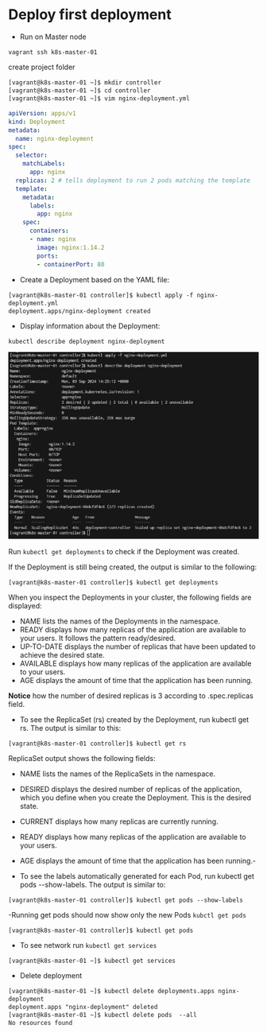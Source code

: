 # Deploy first deployment

- Run on Master node
```
vagrant ssh k8s-master-01
```

create project folder
```
[vagrant@k8s-master-01 ~]$ mkdir controller
[vagrant@k8s-master-01 ~]$ cd controller
[vagrant@k8s-master-01 ~]$ vim nginx-deployment.yml
```

```yml
apiVersion: apps/v1
kind: Deployment
metadata:
  name: nginx-deployment
spec:
  selector:
    matchLabels:
      app: nginx
  replicas: 2 # tells deployment to run 2 pods matching the template
  template:
    metadata:
      labels:
        app: nginx
    spec:
      containers:
      - name: nginx
        image: nginx:1.14.2
        ports:
        - containerPort: 80
```

- Create a Deployment based on the YAML file:
```
[vagrant@k8s-master-01 controller]$ kubectl apply -f nginx-deployment.yml
deployment.apps/nginx-deployment created
```

- Display information about the Deployment:
```
kubectl describe deployment nginx-deployment
```

![](../assets/images/first_deploy2.png)

Run ```kubectl get deployments``` to check if the Deployment was created.

If the Deployment is still being created, the output is similar to the following:

```
[vagrant@k8s-master-01 controller]$ kubectl get deployments
```


When you inspect the Deployments in your cluster, the following fields are displayed:

- NAME lists the names of the Deployments in the namespace.
- READY displays how many replicas of the application are available to your users. It follows the pattern ready/desired.
- UP-TO-DATE displays the number of replicas that have been updated to achieve the desired state.
- AVAILABLE displays how many replicas of the application are available to your users.
- AGE displays the amount of time that the application has been running.

**Notice** how the number of desired replicas is 3 according to .spec.replicas field.

- To see the ReplicaSet (rs) created by the Deployment, run kubectl get rs. The output is similar to this:

```
[vagrant@k8s-master-01 controller]$ kubectl get rs
```

ReplicaSet output shows the following fields:

- NAME lists the names of the ReplicaSets in the namespace.
- DESIRED displays the desired number of replicas of the application, which you define when you create the Deployment. This is the desired state.
- CURRENT displays how many replicas are currently running.
- READY displays how many replicas of the application are available to your users.
- AGE displays the amount of time that the application has been running.-

- To see the labels automatically generated for each Pod, run kubectl get pods --show-labels. The output is similar to:

```
[vagrant@k8s-master-01 controller]$ kubectl get pods --show-labels

```



-Running get pods should now show only the new Pods  ```kubctl get pods```
```
[vagrant@k8s-master-01 controller]$ kubectl get pods 
```

- To see network  run ```kubectl get services```

```
[vagrant@k8s-master-01 ~]$ kubectl get services
```

- Delete deployment
```
[vagrant@k8s-master-01 ~]$ kubectl delete deployments.apps nginx-deployment 
deployment.apps "nginx-deployment" deleted
[vagrant@k8s-master-01 ~]$ kubectl delete pods  --all
No resources found
```